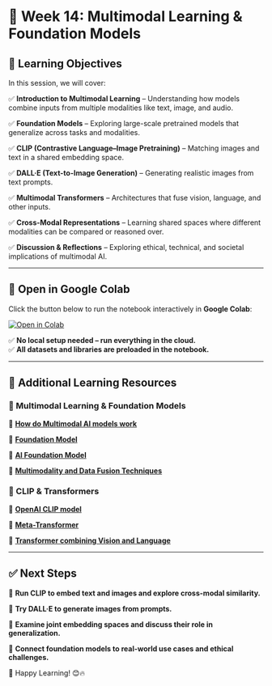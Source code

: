 # 📌 Week 14: Multimodal Learning & Foundation Models

## 🎯 Learning Objectives

In this session, we will cover:

✅ **Introduction to Multimodal Learning** – Understanding how models combine inputs from multiple modalities like text, image, and audio.

✅ **Foundation Models** – Exploring large-scale pretrained models that generalize across tasks and modalities.

✅ **CLIP (Contrastive Language–Image Pretraining)** – Matching images and text in a shared embedding space.

✅ **DALL·E (Text-to-Image Generation)** – Generating realistic images from text prompts.

✅ **Multimodal Transformers** – Architectures that fuse vision, language, and other inputs.

✅ **Cross-Modal Representations** – Learning shared spaces where different modalities can be compared or reasoned over.

✅ **Discussion & Reflections** – Exploring ethical, technical, and societal implications of multimodal AI.

---

## 📂 Open in Google Colab

Click the button below to run the notebook interactively in **Google Colab**:

[![Open in Colab](https://colab.research.google.com/assets/colab-badge.svg)](https://colab.research.google.com/github/PKhosravi-CityTech/ML15AI-CUNY/blob/main/Week14/Week14.ipynb)

✅ **No local setup needed – run everything in the cloud.**  
✅ **All datasets and libraries are preloaded in the notebook.**  

---

## 🎥 Additional Learning Resources

### 🔹 Multimodal Learning & Foundation Models

📌 **[How do Multimodal AI models work](https://youtu.be/WkoytlA3MoQ?si=JDfaMQFW2_SkpFX-)**

📌 **[Foundation Model](https://youtu.be/QPQy7jUpmyA?si=qUIv0blVWAlwLlC8)**

📌 **[AI Foundation Model](https://youtu.be/pePAAGfh-IU?si=986SnTq7BS1ki6uK)**

📌 **[Multimodality and Data Fusion Techniques](https://youtu.be/YpNxwG14Vxs?si=4f7YZO7VcABHFF3Z)**

### 🔹 CLIP & Transformers

📌 **[OpenAI CLIP model](https://youtu.be/jXD6O93Ptks?si=xCY7Web12aiSZo7E)**

📌 **[Meta-Transformer](https://youtu.be/V8L8xbsTyls?si=SXEvx1nGgHnBVN2q)**

📌 **[Transformer combining Vision and Language](https://youtu.be/dd7nE4nbxN0?si=7_7b7fUQIH_viWP4)**

---

## ✅ Next Steps

📌 **Run CLIP to embed text and images and explore cross-modal similarity.**

📌 **Try DALL·E to generate images from prompts.**

📌 **Examine joint embedding spaces and discuss their role in generalization.**

📌 **Connect foundation models to real-world use cases and ethical challenges.**

🚀 Happy Learning! 😊🔥
